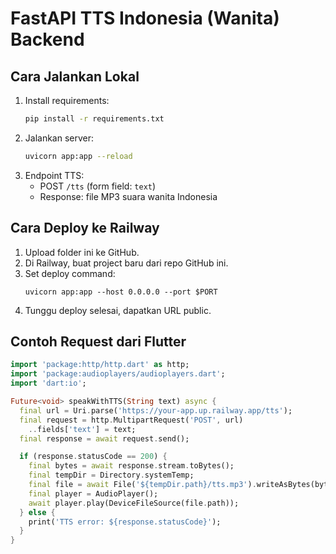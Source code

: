 # FastAPI TTS Indonesia (Wanita) Backend

## Cara Jalankan Lokal

1. Install requirements:
   ```sh
   pip install -r requirements.txt
   ```
2. Jalankan server:
   ```sh
   uvicorn app:app --reload
   ```
3. Endpoint TTS:
   - POST `/tts` (form field: `text`)
   - Response: file MP3 suara wanita Indonesia

## Cara Deploy ke Railway

1. Upload folder ini ke GitHub.
2. Di Railway, buat project baru dari repo GitHub ini.
3. Set deploy command:
   ```
   uvicorn app:app --host 0.0.0.0 --port $PORT
   ```
4. Tunggu deploy selesai, dapatkan URL public.

## Contoh Request dari Flutter

```dart
import 'package:http/http.dart' as http;
import 'package:audioplayers/audioplayers.dart';
import 'dart:io';

Future<void> speakWithTTS(String text) async {
  final url = Uri.parse('https://your-app.up.railway.app/tts');
  final request = http.MultipartRequest('POST', url)
    ..fields['text'] = text;
  final response = await request.send();

  if (response.statusCode == 200) {
    final bytes = await response.stream.toBytes();
    final tempDir = Directory.systemTemp;
    final file = await File('${tempDir.path}/tts.mp3').writeAsBytes(bytes);
    final player = AudioPlayer();
    await player.play(DeviceFileSource(file.path));
  } else {
    print('TTS error: ${response.statusCode}');
  }
}
``` 